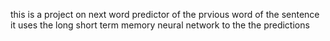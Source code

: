 this is a project on next word predictor of the prvious word of the sentence 
it uses the long short term memory neural network to the the predictions
